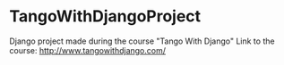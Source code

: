 # TangoWithDjangoProject
Django project made during the course "Tango With Django"
Link to the course: http://www.tangowithdjango.com/
